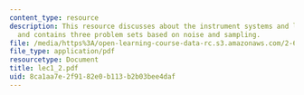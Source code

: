 ```yaml
---
content_type: resource
description: This resource discusses about the instrument systems and limits to measurement
  and contains three problem sets based on noise and sampling.
file: /media/https%3A/open-learning-course-data-rc.s3.amazonaws.com/2-693-principles-of-oceanographic-instrument-systems-sensors-and-measurements-13-998-spring-2004/8ca1aa7e2f9182e0b113b2b03bee4daf_lec1_2.pdf
file_type: application/pdf
resourcetype: Document
title: lec1_2.pdf
uid: 8ca1aa7e-2f91-82e0-b113-b2b03bee4daf
---
```

